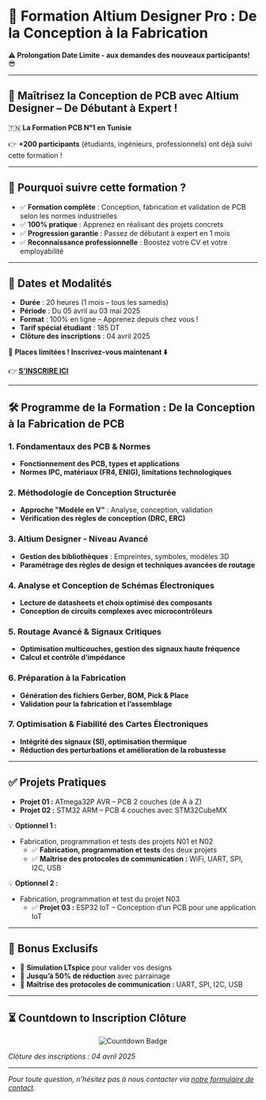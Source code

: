 # 🚀 Formation Altium Designer Pro : De la Conception à la Fabrication

**⚠️ Prolongation Date Limite - aux demandes des nouveaux participants!** 😎

---

## 🔧 Maîtrisez la Conception de PCB avec Altium Designer – De Débutant à Expert !

🇹🇳 **La Formation PCB N°1 en Tunisie**

👉 **+200 participants** (étudiants, ingénieurs, professionnels) ont déjà suivi cette formation !

---

## 🎯 Pourquoi suivre cette formation ?

- ✅ **Formation complète** : Conception, fabrication et validation de PCB selon les normes industrielles
- ✅ **100% pratique** : Apprenez en réalisant des projets concrets
- ✅ **Progression garantie** : Passez de débutant à expert en 1 mois
- ✅ **Reconnaissance professionnelle** : Boostez votre CV et votre employabilité

---

## 📅 Dates et Modalités

- **Durée** : 20 heures (1 mois – tous les samedis)
- **Période** : Du 05 avril au 03 mai 2025
- **Format** : 100% en ligne – Apprenez depuis chez vous !
- **Tarif spécial étudiant** : 185 DT
- **Clôture des inscriptions** : 04 avril 2025

🚀 **Places limitées ! Inscrivez-vous maintenant ⬇️**

👉 [**S'INSCRIRE ICI**](https://lnkd.in/dawwVuUm)

---

## 🛠️ Programme de la Formation : De la Conception à la Fabrication de PCB

### 1. Fondamentaux des PCB & Normes
- **Fonctionnement des PCB, types et applications**
- **Normes IPC, matériaux (FR4, ENIG), limitations technologiques**

### 2. Méthodologie de Conception Structurée
- **Approche "Modèle en V"** : Analyse, conception, validation
- **Vérification des règles de conception (DRC, ERC)**

### 3. Altium Designer - Niveau Avancé
- **Gestion des bibliothèques** : Empreintes, symboles, modèles 3D
- **Paramétrage des règles de design et techniques avancées de routage**

### 4. Analyse et Conception de Schémas Électroniques
- **Lecture de datasheets et choix optimisé des composants**
- **Conception de circuits complexes avec microcontrôleurs**

### 5. Routage Avancé & Signaux Critiques
- **Optimisation multicouches, gestion des signaux haute fréquence**
- **Calcul et contrôle d’impédance**

### 6. Préparation à la Fabrication
- **Génération des fichiers Gerber, BOM, Pick & Place**
- **Validation pour la fabrication et l’assemblage**

### 7. Optimisation & Fiabilité des Cartes Électroniques
- **Intégrité des signaux (SI), optimisation thermique**
- **Réduction des perturbations et amélioration de la robustesse**

---

## ✅ Projets Pratiques

- **Projet 01 :** ATmega32P AVR – PCB 2 couches (de A à Z)
- **Projet 02 :** STM32 ARM – PCB 4 couches avec STM32CubeMX

💡 **Optionnel 1 :**  
- Fabrication, programmation et tests des projets N01 et N02  
  - ✅ **Fabrication, programmation et tests** des deux projets  
  - ✅ **Maîtrise des protocoles de communication :** WiFi, UART, SPI, I2C, USB

💡 **Optionnel 2 :**  
- Fabrication, programmation et test du projet N03  
  - ✅ **Projet 03 :** ESP32 IoT – Conception d’un PCB pour une application IoT

---

## 🎁 Bonus Exclusifs

- 🎯 **Simulation LTspice** pour valider vos designs
- 🎯 **Jusqu’à 50% de réduction** avec parrainage
- 🎯 **Maîtrise des protocoles de communication :** UART, SPI, I2C, USB

---

## ⏳ Countdown to Inscription Clôture

<!-- Dynamic countdown badge (using Shields.io with a dynamic endpoint) -->
<p align="center">
  <img src="https://img.shields.io/endpoint?url=https://raw.githubusercontent.com/YourUsername/altium-designer-pro-course/main/countdown.json" alt="Countdown Badge" />
</p>

*Clôture des inscriptions : 04 avril 2025*

---

*Pour toute question, n'hésitez pas à nous contacter via [notre formulaire de contact](https://lnkd.in/dawwVuUm).*
